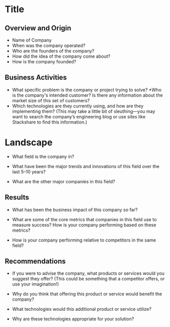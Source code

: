 # Title

## Overview and Origin
* Name of Company
* When was the company operated?
* Who are the founders of the company?
* How did the idea of the company come about?
* How is the company founded?

## Business Activities
* What specific problem is the company or project trying to solve?
*Who is the company's intended customer? Is there any information about the market size of this set of customers?
* Which technologies are they currently using, and how are they implementing them? (This may take a little bit of sleuthing&mdash;you may want to search the company’s engineering blog or use sites like Stackshare to find this information.)
# Landscape
* What field is the company in?

* What have been the major trends and innovations of this field over the last 5&ndash;10 years?

* What are the other major companies in this field?
## Results

* What has been the business impact of this company so far?

* What are some of the core metrics that companies in this field use to measure success? How is your company performing based on these metrics?

* How is your company performing relative to competitors in the same field?

## Recommendations

* If you were to advise the company, what products or services would you suggest they offer? (This could be something that a competitor offers, or use your imagination!)

* Why do you think that offering this product or service would benefit the company?

* What technologies would this additional product or service utilize?

* Why are these technologies appropriate for your solution?